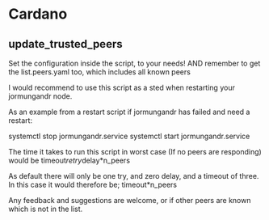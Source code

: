 # Cardano

## update_trusted_peers
Set the configuration inside the script, to your needs!
AND remember to get the list.peers.yaml too, which includes all known peers

I would recommend to use this script as a sted when restarting your jormungandr node.

As an example from a restart script if jormungandr has failed and need a restart:

systemctl stop jormungandr.service
<RUN update_trusted_peers>
systemctl start jormungandr.service
  
The time it takes to run this script in worst case (If no peers are responding) would be 
timeout*retry*delay*n_peers

As default there will only be one try, and zero delay, and a timeout of three.
In this case it would therefore be;
timeout*n_peers

Any feedback and suggestions are welcome, or if other peers are known which is not in the list.
